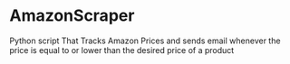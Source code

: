 # AmazonScraper


Python script That Tracks Amazon Prices and sends email whenever the 
price is equal to or lower than the desired price of a product
